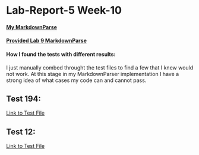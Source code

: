# Lab-Report-5 Week-10

#### [My MarkdownParse](https://github.com/brian-schodorf/markdown-parser/blob/main/MarkdownParse.java)
#### [Provided Lab 9 MarkdownParse](https://github.com/nidhidhamnani/markdown-parser)

#### How I found the tests with different results:
I just manually combed throught the test files to find a few that I knew would not work. At this stage in my MarkdownParser implementation I have a strong idea of what cases my code can and cannot pass.

## Test 194:
[Link to Test File](https://github.com/nidhidhamnani/markdown-parser/blob/main/test-files/194.md)

## Test 12:
[Link to Test File](https://github.com/nidhidhamnani/markdown-parser/blob/main/test-files/14.md)

